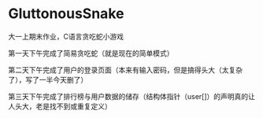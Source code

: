 # GluttonousSnake
大一上期末作业，C语言贪吃蛇小游戏



第一天下午完成了简易贪吃蛇（就是现在的简单模式）

第二天下午完成了用户的登录页面（本来有输入密码，但是搞得头大（太复杂了），写了一半今天删了）

第三天下午完成了排行榜与用户数据的储存（结构体指针（user[]）的声明真的让人头大，老是找不到或重复定义）
